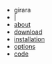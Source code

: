 <div class=submenu>
  <ul id=submenu>
    <li>girara</li>
    <li>|</li>
    <li><a href=/projects/girara>about</a></li>
    <li><a href=/projects/girara/download>download</a></li>
    <li><a href=/projects/girara/installation>installation</a></li>
    <li><a href=/projects/girara/options>options</a></li>
    <li><a href=/projects/girara/code>code</a></li>
  </ul>
  <div class="clear"></div>
</div>
